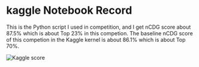 # kaggle Notebook Record

This is the Python script I used in competition, and I get nCDG score about 87.5% which is about Top 23% in this competion. The baseline nCDG score of this competion in the Kaggle kernel is about 86.1% which is about Top 70%.

![Kaggle score](/images/score.png)
